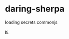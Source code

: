 # daring-sherpa

loading secrets commonjs

[js](https://developer.mozilla.org/en-US/docs/Web/JavaScript)
